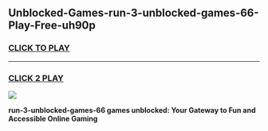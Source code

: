 
## Unblocked-Games-run-3-unblocked-games-66-Play-Free-uh90p
<h3>
<a href="https://premium76.site?title=run-3-unblocked-games-66&ref=18A1">CLICK TO PLAY</a></h3>
<hr>

<h3>
<a href="https://premium76.site?title=run-3-unblocked-games-66&ref=18A1">CLICK 2 PLAY</a>
  
</h3>

<a href="https://premium76.site?title=run-3-unblocked-games-66&ref=18A1"><img src="https://clearcache.store/games.png"></a>


**run-3-unblocked-games-66 games unblocked: Your Gateway to Fun and Accessible Online Gaming**
